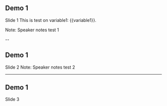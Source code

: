 ## Demo 1
Slide 1
This is test on variable1: {{variable1}}.

Note:
Speaker notes test 1

--

## Demo 1

Slide 2
Note:
Speaker notes test 2


---

## Demo 1
Slide 3